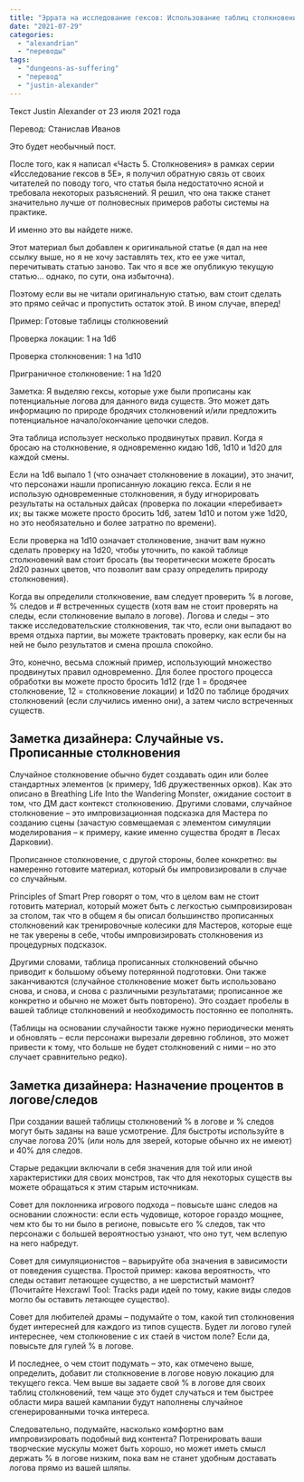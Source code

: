 ```yaml
---
title: "Эррата на исследование гексов: Использование таблиц столкновений"
date: "2021-07-29"
categories: 
  - "alexandrian"
  - "переводы"
tags: 
  - "dungeons-as-suffering"
  - "перевод"
  - "justin-alexander"
---
```


Текст Justin Alexander от 23 июля 2021 года

Перевод: Станислав Иванов

Это будет необычный пост.

После того, как я написал «Часть 5. Столкновения» в рамках серии «Исследование гексов в 5E», я получил обратную связь от своих читателей по поводу того, что статья была недостаточно ясной и требовала некоторых разъяснений. Я решил, что она также станет значительно лучше от полновесных примеров работы системы на практике.

И именно это вы найдете ниже.

Этот материал был добавлен к оригинальной статье (я дал на нее ссылку выше, но я не хочу заставлять тех, кто ее уже читал, перечитывать статью заново. Так что я все же опубликую текущую статью… однако, по сути, она избыточна).

Поэтому если вы не читали оригинальную статью, вам стоит сделать это прямо сейчас и пропустить остаток этой. В ином случае, вперед!

Пример: Готовые таблицы столкновений

Проверка локации: 1 на 1d6

Проверка столкновения: 1 на 1d10

Приграничное столкновение: 1 на 1d20

Заметка: Я выделяю гексы, которые уже были прописаны как потенциальные логова для данного вида существ. Это может дать информацию по природе бродячих столкновений и/или предложить потенциальное начало/окончание цепочки следов.

Эта таблица использует несколько продвинутых правил. Когда я бросаю на столкновение, я одновременно кидаю 1d6, 1d10 и 1d20 для каждой смены.

Если на 1d6 выпало 1 (что означает столкновение в локации), это значит, что персонажи нашли прописанную локацию гекса. Если я не использую одновременные столкновения, я буду игнорировать результаты на остальных дайсах (проверка по локации «перебивает» их; вы также можете просто бросить 1d6, затем 1d10 и потом уже 1d20, но это необязательно и более затратно по времени).

Если проверка на 1d10 означает столкновение, значит вам нужно сделать проверку на 1d20, чтобы уточнить, по какой таблице столкновений вам стоит бросать (вы теоретически можете бросать 2d20 разных цветов, что позволит вам сразу определить природу столкновения).

Когда вы определили столкновение, вам следует проверить % в логове, % следов и # встреченных существ (хотя вам не стоит проверять на следы, если столкновение выпало в логове). Логова и следы – это также исследовательские столкновения, так что, если они выпадают во время отдыха партии, вы можете трактовать проверку, как если бы на ней не было результатов и смена прошла спокойно.

Это, конечно, весьма сложный пример, использующий множество продвинутых правил одновременно. Для более простого процесса обработки вы можете просто бросить 1d12 (где 1 = бродячее столкновение, 12 = столкновение локации) и 1d20 по таблице бродячих столкновений (если случились именно они), а затем число встреченных существ.

## **Заметка дизайнера: Случайные vs. Прописанные столкновения**

Случайное столкновение обычно будет создавать один или более стандартных элементов (к примеру, 1d6 дружественных орков). Как это описано в Breathing Life Into the Wandering Monster, ожидание состоит в том, что ДМ даст контекст столкновению. Другими словами, случайное столкновение – это импровизационная подсказка для Мастера по созданию сцены (зачастую совмещаемая с элементом симуляции моделирования – к примеру, какие именно существа бродят в Лесах Дарковии).

Прописанное столкновение, с другой стороны, более конкретно: вы намеренно готовите материал, который бы импровизировали в случае со случайным.

Principles of Smart Prep говорят о том, что в целом вам не стоит готовить материал, который может быть с легкостью сымпровизирован за столом, так что в общем я бы описал большинство прописанных столкновений как тренировочные колесики для Мастеров, которые еще не так уверены в себе, чтобы импровизировать столкновения из процедурных подсказок.

Другими словами, таблица прописанных столкновений обычно приводит к большому объему потерянной подготовки. Они также заканчиваются (случайное столкновение может быть использовано снова, и снова, и снова с различными результатами; прописанное же конкретно и обычно не может быть повторено). Это создает пробелы в вашей таблице столкновений и необходимость постоянно ее пополнять.

(Таблицы на основании случайности также нужно периодически менять и обновлять – если персонажи вырезали деревню гоблинов, это может привести к тому, что больше не будет столкновений с ними – но это случает сравнительно редко).

## Заметка дизайнера: Назначение процентов в логове/следов

При создании вашей таблицы столкновений % в логове и % следов могут быть заданы на ваше усмотрение. Для быстроты используйте в случае логова 20% (или ноль для зверей, которые обычно их не имеют) и 40% для следов.

Старые редакции включали в себя значения для той или иной характеристики для своих монстров, так что для некоторых существ вы можете обращаться к этим старым источникам.

Совет для поклонника игрового подхода – повысьте шанс следов на основании сложности: если есть чудовище, которое гораздо мощнее, чем кто бы то ни было в регионе, повысьте его % следов, так что персонажи с большей вероятностью узнают, что оно тут, чем вслепую на него набредут.

Совет для симуляционистов – варьируйте оба значения в зависимости от поведения существа. Простой пример: какова вероятность, что следы оставит летающее существо, а не шерстистый мамонт? (Почитайте Hexcrawl Tool: Tracks ради идей по тому, какие виды следов могло бы оставить летающее существо).

Совет для любителей драмы – подумайте о том, какой тип столкновения будет интересней для каждого из типов существ. Будет ли логово гулей интереснее, чем столкновение с их стаей в чистом поле? Если да, повысьте для гулей % в логове.

И последнее, о чем стоит подумать – это, как отмечено выше, определить, добавит ли столкновение в логове новую локацию для текущего гекса. Чем выше вы задаете свой % в логове для своих таблиц столкновений, тем чаще это будет случаться и тем быстрее области мира вашей кампании будут наполнены случайное сгенерированными точка интереса.

Следовательно, подумайте, насколько комфортно вам импровизировать подобный вид контента? Потренировать ваши творческие мускулы может быть хорошо, но может иметь смысл держать % в логове низким, пока вам не станет удобным доставать логова прямо из вашей шляпы.
